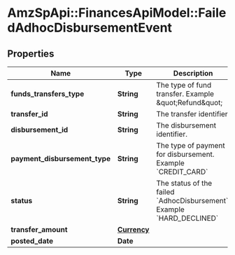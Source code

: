 # AmzSpApi::FinancesApiModel::FailedAdhocDisbursementEvent

## Properties
Name | Type | Description | Notes
------------ | ------------- | ------------- | -------------
**funds_transfers_type** | **String** | The type of fund transfer.   Example \&quot;Refund\&quot; | [optional] 
**transfer_id** | **String** | The transfer identifier. | [optional] 
**disbursement_id** | **String** | The disbursement identifier. | [optional] 
**payment_disbursement_type** | **String** | The type of payment for disbursement.   Example &#x60;CREDIT_CARD&#x60; | [optional] 
**status** | **String** | The status of the failed &#x60;AdhocDisbursement&#x60;.   Example &#x60;HARD_DECLINED&#x60; | [optional] 
**transfer_amount** | [**Currency**](Currency.md) |  | [optional] 
**posted_date** | **Date** |  | [optional] 

